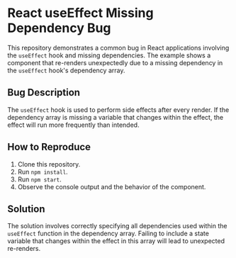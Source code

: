 # React useEffect Missing Dependency Bug

This repository demonstrates a common bug in React applications involving the `useEffect` hook and missing dependencies.  The example shows a component that re-renders unexpectedly due to a missing dependency in the `useEffect` hook's dependency array.

## Bug Description
The `useEffect` hook is used to perform side effects after every render.  If the dependency array is missing a variable that changes within the effect, the effect will run more frequently than intended.

## How to Reproduce
1. Clone this repository.
2. Run `npm install`.
3. Run `npm start`.
4. Observe the console output and the behavior of the component.

## Solution
The solution involves correctly specifying all dependencies used within the `useEffect` function in the dependency array.  Failing to include a state variable that changes within the effect in this array will lead to unexpected re-renders.
